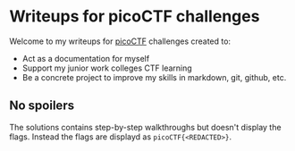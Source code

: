 # Writeups for picoCTF challenges

Welcome to my writeups for [picoCTF](https://play.picoctf.org/login) challenges created to:
* Act as a documentation for myself
* Support my junior work colleges CTF learning
* Be a concrete project to improve my skills in markdown, git, github, etc.

## No spoilers

The solutions contains step-by-step walkthroughs but doesn't display the flags.
Instead the flags are displayd as `picoCTF{<REDACTED>}`.
